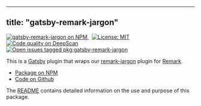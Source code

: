 ***

## title: "gatsby-remark-jargon"

<p>
  <a
    href='https://www.npmjs.com/package/gatsby-remark-jargon'
    title='gatsby-remark-jargon on NPM'
    style="margin-right: 0.5rem"
  >
    <img
      src='https://img.shields.io/npm/v/gatsby-remark-jargon.svg'
      alt='gatsby-remark-jargon on NPM'
    />
  </a>
  <a 
    href="https://opensource.org/licenses/MIT" 
    title="License: MIT" 
    style="margin-right: 0.5rem"
  >
    <img
      src='https://img.shields.io/npm/l/gatsby-remark-jargon.svg?label=License'
      alt="License: MIT"
    />
  </a>
  <a
    href="https://deepscan.io/dashboard#view=project&tid=2114&pid=2993&bid=23256"
    title="Code quality on DeepScan"
    style={styles.badge}
  >
    <img
      src="https://deepscan.io/api/teams/2114/projects/2993/branches/23256/badge/grade.svg"
      alt="Code quality on DeepScan"
    />
  </a>
  <a
    href='https://github.com/freesewing/freesewing/issues?q=is%3Aissue+is%3Aopen+label%3Apkg%3Agatsby-remark-jargon'
    title='Open issues tagged pkg:gatsby-remark-jargon'
    style="margin-right: 0.5rem"
  >
    <img
      src='https://img.shields.io/github/issues/freesewing/freesewing/pkg:gatsby-remark-jargon.svg?label=Issues'
      alt='Open issues tagged pkg:gatsby-remark-jargon'
    />
  </a>
</p>

This is a [Gatsby](https://gatsbyjs.org/) plugin that wraps our [remark-jargon](/reference/packages/remark-jargon/) plugin for [Remark](https://github.com/remarkjs/remark).

<ul class='links'>
  <li><a href='https://www.npmjs.com/package/gatsby-remark-jargon'>Package on NPM</a></li>
  <li><a href='https://github.com/freesewing/freesewing/tree/develop/packages/gatsby-remark-jargon'>Code on Github</a></li>
</ul>

<Note>

The [README](https://github.com/freesewing/freesewing/blob/develop/packages/gatsby-remark-jargon/README.md) contains detailed information on the use and purpose of this package.

</Note>
